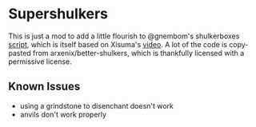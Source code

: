 # Supershulkers

This is just a mod to add a little flourish to @gnembom's shulkerboxes [script](https://github.com/gnembon/scarpet/blob/master/programs/survival/shulkerboxes.sc), which is itself based on Xisuma's [video](https://www.youtube.com/watch?v=FMu8T8KriQY). A lot of the code is copy-pasted from arxenix/better-shulkers, which is thankfully licensed with a permissive license.

## Known Issues

- using a grindstone to disenchant doesn't work
- anvils don't work properly
